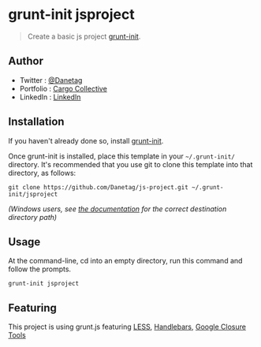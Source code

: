 # grunt-init jsproject

> Create a basic js project [grunt-init][].

[grunt-init]: http://gruntjs.com/project-scaffolding

## Author

- Twitter   : [@Danetag](https://twitter.com/danetag)
- Portfolio : [Cargo Collective](http://cargocollective.com/danetag)
- LinkedIn  : [LinkedIn](fr.linkedin.com/in/danetag/en)

## Installation
If you haven't already done so, install [grunt-init][].

Once grunt-init is installed, place this template in your `~/.grunt-init/` directory. It's recommended that you use git to clone this template into that directory, as follows:

```
git clone https://github.com/Danetag/js-project.git ~/.grunt-init/jsproject
```

_(Windows users, see [the documentation][grunt-init] for the correct destination directory path)_

## Usage

At the command-line, cd into an empty directory, run this command and follow the prompts.

```
grunt-init jsproject
```

## Featuring

This project is using grunt.js featuring [LESS](http://lesscss.org/), [Handlebars](http://handlebarsjs.com/), [Google Closure Tools](https://developers.google.com/closure/)